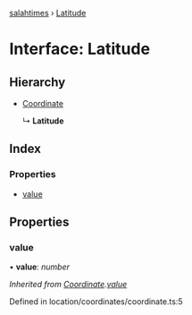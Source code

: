[salahtimes](../README.md) › [Latitude](latitude.md)

# Interface: Latitude

## Hierarchy

* [Coordinate](coordinate.md)

  ↳ **Latitude**

## Index

### Properties

* [value](latitude.md#value)

## Properties

###  value

• **value**: *number*

*Inherited from [Coordinate](coordinate.md).[value](coordinate.md#value)*

Defined in location/coordinates/coordinate.ts:5

